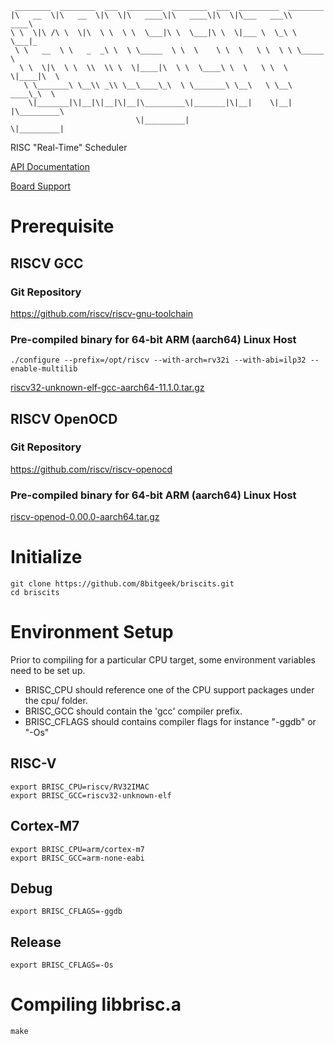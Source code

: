 ```
 ________  ________  ___  ________  ________  ___  _________  ________      
|\   __  \|\   __  \|\  \|\   ____\|\   ____\|\  \|\___   ___\\   ____\     
\ \  \|\ /\ \  \|\  \ \  \ \  \___|\ \  \___|\ \  \|___ \  \_\ \  \___|_    
 \ \   __  \ \   _  _\ \  \ \_____  \ \  \    \ \  \   \ \  \ \ \_____  \   
  \ \  \|\  \ \  \\  \\ \  \|____|\  \ \  \____\ \  \   \ \  \ \|____|\  \  
   \ \_______\ \__\\ _\\ \__\____\_\  \ \_______\ \__\   \ \__\  ____\_\  \ 
    \|_______|\|__|\|__|\|__|\_________\|_______|\|__|    \|__| |\_________\
                            \|_________|                        \|_________|
```
RISC "Real-Time" Scheduler

[API Documentation](http://www.8bitgeek.net/briscits/html/index.html)

[Board Support](https://github.com/8bitgeek/briscits-bsp)

# Prerequisite 

## RISCV GCC

### Git Repository
https://github.com/riscv/riscv-gnu-toolchain

### Pre-compiled binary for 64-bit ARM (aarch64) Linux Host
`./configure --prefix=/opt/riscv --with-arch=rv32i --with-abi=ilp32 --enable-multilib`

[riscv32-unknown-elf-gcc-aarch64-11.1.0.tar.gz](http://8bitgeek.net/uploads/riscv32-unknown-elf-gcc-aarch64-11.1.0.tar.gz)

## RISCV OpenOCD

### Git Repository
https://github.com/riscv/riscv-openocd

### Pre-compiled binary for 64-bit ARM (aarch64) Linux Host
[riscv-openod-0.00.0-aarch64.tar.gz](http://8bitgeek.net/uploads/riscv-openod-0.00.0-aarch64.tar.gz)

# Initialize

```
git clone https://github.com/8bitgeek/briscits.git
cd briscits
```

# Environment Setup

Prior to compiling for a particular CPU target, some environment variables need to be set up.

* BRISC_CPU should reference one of the CPU support packages under the cpu/ folder.
* BRISC_GCC should contain the 'gcc' compiler prefix.
* BRISC_CFLAGS should contains compiler flags for instance "-ggdb" or "-Os"

## RISC-V
```
export BRISC_CPU=riscv/RV32IMAC
export BRISC_GCC=riscv32-unknown-elf
```
## Cortex-M7
```
export BRISC_CPU=arm/cortex-m7
export BRISC_GCC=arm-none-eabi
```
## Debug
```
export BRISC_CFLAGS=-ggdb
```
## Release
```
export BRISC_CFLAGS=-Os
```

# Compiling libbrisc.a

```
make
```
